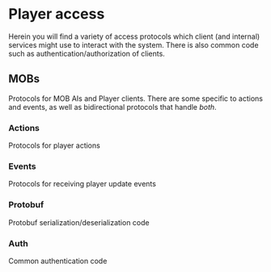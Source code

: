 Player access
=============

Herein you will find a variety of access protocols which client (and internal) services might use to interact with the system. There is also common code such as authentication/authorization of clients.

MOBs
----

Protocols for MOB AIs and Player clients. There are some specific to actions and events, as well as bidirectional protocols that handle *both*.

### Actions

Protocols for player actions

### Events

Protocols for receiving player update events

### Protobuf

Protobuf serialization/deserialization code

### Auth

Common authentication code